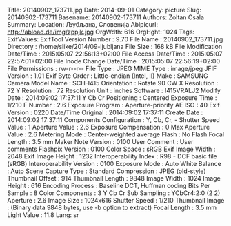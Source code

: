 Title: 20140902_173711.jpg
Date: 2014-09-01
Category: picture
Slug: 20140902-173711
Basename: 20140902-173711
Authors: Zoltan Csala
Summary:
Location: Љубљана, Словенија
Ablpicurl: http://abload.de/img/zppjk.jpg
OrgWdth: 616
OrgHght: 1024
Tags:
ExifValues: ExifTool Version Number : 9.70
            File Name : 20140902_173711.jpg
            Directory : /home/slike/2014/09-ljubljana
            File Size : 168 kB
            File Modification Date/Time : 2015:05:07 22:56:13+02:00
            File Access Date/Time : 2015:05:07 22:57:01+02:00
            File Inode Change Date/Time : 2015:05:07 22:56:19+02:00
            File Permissions : rw-r--r--
            File Type : JPEG
            MIME Type : image/jpeg
            JFIF Version : 1.01
            Exif Byte Order : Little-endian (Intel, II)
            Make : SAMSUNG
            Camera Model Name : SCH-I415
            Orientation : Rotate 90 CW
            X Resolution : 72
            Y Resolution : 72
            Resolution Unit : inches
            Software : I415VRALJ2
            Modify Date : 2014:09:02 17:37:11
            Y Cb Cr Positioning : Centered
            Exposure Time : 1/210
            F Number : 2.6
            Exposure Program : Aperture-priority AE
            ISO : 40
            Exif Version : 0220
            Date/Time Original : 2014:09:02 17:37:11
            Create Date : 2014:09:02 17:37:11
            Components Configuration : Y, Cb, Cr, -
            Shutter Speed Value : 1
            Aperture Value : 2.6
            Exposure Compensation : 0
            Max Aperture Value : 2.6
            Metering Mode : Center-weighted average
            Flash : No Flash
            Focal Length : 3.5 mm
            Maker Note Version : 0100
            User Comment : User comments
            Flashpix Version : 0100
            Color Space : sRGB
            Exif Image Width : 2048
            Exif Image Height : 1232
            Interoperability Index : R98 - DCF basic file (sRGB)
            Interoperability Version : 0100
            Exposure Mode : Auto
            White Balance : Auto
            Scene Capture Type : Standard
            Compression : JPEG (old-style)
            Thumbnail Offset : 914
            Thumbnail Length : 9848
            Image Width : 1024
            Image Height : 616
            Encoding Process : Baseline DCT, Huffman coding
            Bits Per Sample : 8
            Color Components : 3
            Y Cb Cr Sub Sampling : YCbCr4:2:0 (2 2)
            Aperture : 2.6
            Image Size : 1024x616
            Shutter Speed : 1/210
            Thumbnail Image : (Binary data 9848 bytes, use -b option to extract)
            Focal Length : 3.5 mm
            Light Value : 11.8
Lang: sr


